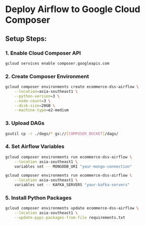 # Deploy Airflow to Google Cloud Composer

## Setup Steps:

### 1. Enable Cloud Composer API
```bash
gcloud services enable composer.googleapis.com
```

### 2. Create Composer Environment
```bash
gcloud composer environments create ecommerce-dss-airflow \
    --location=asia-southeast1 \
    --python-version=3 \
    --node-count=3 \
    --disk-size=20GB \
    --machine-type=e2-medium
```

### 3. Upload DAGs
```bash
gsutil cp -r ./dags/* gs://[COMPOSER_BUCKET]/dags/
```

### 4. Set Airflow Variables
```bash
gcloud composer environments run ecommerce-dss-airflow \
    --location asia-southeast1 \
    variables set -- MONGODB_URI "your-mongo-connection"

gcloud composer environments run ecommerce-dss-airflow \
    --location asia-southeast1 \
    variables set -- KAFKA_SERVERS "your-kafka-servers"
```

### 5. Install Python Packages
```bash
gcloud composer environments update ecommerce-dss-airflow \
    --location asia-southeast1 \
    --update-pypi-packages-from-file requirements.txt
```